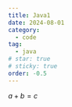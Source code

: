 ```yaml
---
title: Java1
date: 2024-08-01
category:
  - code
tag:
  - java
# star: true
# sticky: true
order: -0.5
---
```


$a+b=c$

